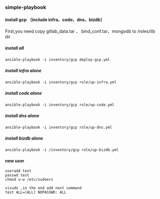 ### simple-playbook

#### install gcp （include infra、code、dns、bizdb）
First,you need copy gitlab_data.tar 、 bind_conf.tar、mongodb to /roles/lib dir

##### install all
```shell
ansible-playbook -i inventory/gcp deploy-gcp.yml
```

##### install infra alone
```shell
ansible-playbook -i inventory/gcp role/up-infra.yml
```

##### install code alone
```shell
ansible-playbook -i inventory/gcp role/up-code.yml
```

##### install dns alone
```shell
ansible-playbook -i inventory/gcp role/up-dns.yml
```

##### install bizdb alone

```shell
ansible-playbook -i /inventory/gcp role/up-bizdb.yml
```

#### new user
```shell
useradd test
passwd test 
chmod u-w /etc/sudoers

visudo ,in the end add next command 
test ALL=(ALL) NOPASSWD: ALL

```

